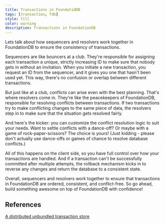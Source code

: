 ```yaml
---
title: Transactions in FoundatidDB
tags: [transaction, fdb]
style: fill
color: warning
description: Transactions in FoundationDB
---
```


Lets talk about how sequencers and resolvers work together in FoundationDB to ensure the consistency of transactions.

Sequencers are like bouncers at a club. They're responsible for assigning each transaction a unique, strictly increasing ID to make sure that nobody gets in without an invitation. When you initiate a new transaction, you request an ID from the sequencer, and it gives you one that hasn't been used yet. This way, there's no confusion or overlap between different transactions.

But just like at a club, conflicts can arise even with the best planning. That's where resolvers come in. They're like the peacekeepers of FoundationDB, responsible for resolving conflicts between transactions. If two transactions try to make conflicting changes to the same piece of data, the resolvers step in to make sure that the situation gets resolved fairly.

And here's the kicker: you can customize the conflict resolution logic to suit your needs. Want to settle conflicts with a dance-off? Or maybe with a game of rock-paper-scissors? The choice is yours! (Just kidding - please don't actually use dance-offs or games of chance to resolve database conflicts.)

All of this happens on the client side, so you have full control over how your transactions are handled. And if a transaction can't be successfully committed after multiple attempts, the rollback mechanism kicks in to reverse any changes and return the database to a consistent state.

Overall, sequencers and resolvers work together to ensure that transactions in FoundationDB are ordered, consistent, and conflict-free. So go ahead, build something awesome on top of FoundationDB with confidence!

## References
[A distributed unbundled transaction store](https://www.foundationdb.org/files/fdb-paper.pdf)
